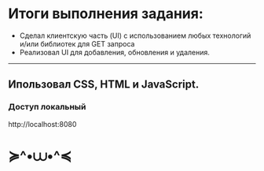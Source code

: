 # Итоги выполнения задания:
* Сделал клиентскую часть (UI) с использованием любых технологий и/или библиотек для GET запроса
* Реализовал UI для добавления, обновления и удаления.
---
## Ипользовал CSS, HTML и JavaScript.
### Доступ локальный
http://localhost:8080 

# ≽^•⩊•^≼
